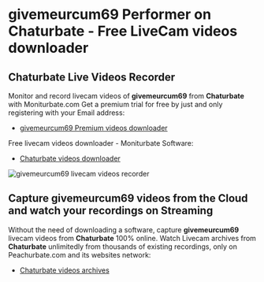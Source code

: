 # givemeurcum69 Performer on Chaturbate - Free LiveCam videos downloader

## Chaturbate Live Videos Recorder

Monitor and record livecam videos of **givemeurcum69** from **Chaturbate** with Moniturbate.com
Get a premium trial for free by just and only registering with your Email address:
* [givemeurcum69 Premium videos downloader](https://moniturbate.com/request-demo-licence-key.html)

Free livecam videos downloader - Moniturbate Software:
* [Chaturbate videos downloader](https://moniturbate.com/moniturbate-download-software.html)

![givemeurcum69 livecam videos recorder](https://peachurnet.com/templates/moniturbate-software.png)


## Capture givemeurcum69 videos from the Cloud and watch your recordings on Streaming

Without the need of downloading a software, capture **givemeurcum69** livecam videos from **Chaturbate** 100% online.
Watch Livecam archives from **Chaturbate** unlimitedly from thousands of existing recordings, only on Peachurbate.com and its websites network:
* [Chaturbate videos archives](https://peachurnet.com/)